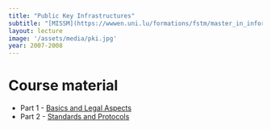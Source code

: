 ```yaml
---
title: "Public Key Infrastructures"
subtitle: "[MISSM](https://wwwen.uni.lu/formations/fstm/master_in_information_system_security_management) @ [University of Luxembourg](http://uni.lu/)"
layout: lecture
image: '/assets/media/pki.jpg'
year: 2007-2008
---
```


# Course material

- Part 1 - [Basics and Legal Aspects](/assets/media/mssi_pki-legal_2017.pdf)
- Part 2 - [Standards and Protocols](/assets/media/mssi_pki-protocols_2017.pdf)

